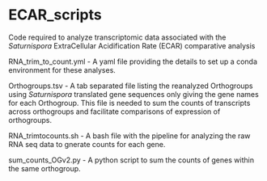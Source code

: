 # ECAR_scripts
Code required to analyze transcriptomic data associated with the _Saturnispora_ ExtraCellular Acidification Rate (ECAR) comparative analysis 

RNA_trim_to_count.yml - A yaml file providing the details to set up a conda environment for these analyses.

Orthogroups.tsv - A tab separated file listing the reanalyzed Orthogroups using _Saturnispora_ translated gene sequences only giving the gene names for each Orthogroup. This file is needed to sum the counts of transcripts across orthogroups and facilitate comparisons of expression of orthogroups.

RNA_trimtocounts.sh - A bash file with the pipeline for analyzing the raw RNA seq data to gnerate counts for each gene.

sum_counts_OGv2.py - A python script to sum the counts of genes within the same orthogroup.
